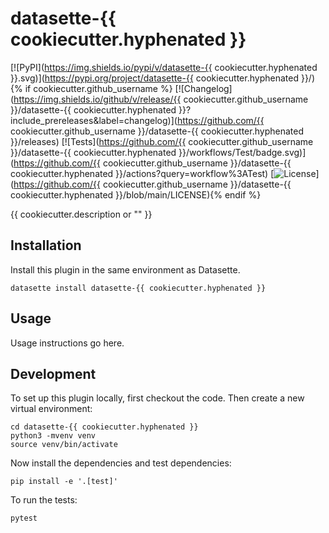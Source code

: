 # datasette-{{ cookiecutter.hyphenated }}

[![PyPI](https://img.shields.io/pypi/v/datasette-{{ cookiecutter.hyphenated }}.svg)](https://pypi.org/project/datasette-{{ cookiecutter.hyphenated }}/){% if cookiecutter.github_username %}
[![Changelog](https://img.shields.io/github/v/release/{{ cookiecutter.github_username }}/datasette-{{ cookiecutter.hyphenated }}?include_prereleases&label=changelog)](https://github.com/{{ cookiecutter.github_username }}/datasette-{{ cookiecutter.hyphenated }}/releases)
[![Tests](https://github.com/{{ cookiecutter.github_username }}/datasette-{{ cookiecutter.hyphenated }}/workflows/Test/badge.svg)](https://github.com/{{ cookiecutter.github_username }}/datasette-{{ cookiecutter.hyphenated }}/actions?query=workflow%3ATest)
[![License](https://img.shields.io/badge/license-Apache%202.0-blue.svg)](https://github.com/{{ cookiecutter.github_username }}/datasette-{{ cookiecutter.hyphenated }}/blob/main/LICENSE){% endif %}

{{ cookiecutter.description or "" }}

## Installation

Install this plugin in the same environment as Datasette.

    datasette install datasette-{{ cookiecutter.hyphenated }}

## Usage

Usage instructions go here.

## Development

To set up this plugin locally, first checkout the code. Then create a new virtual environment:

    cd datasette-{{ cookiecutter.hyphenated }}
    python3 -mvenv venv
    source venv/bin/activate

Now install the dependencies and test dependencies:

    pip install -e '.[test]'

To run the tests:

    pytest
